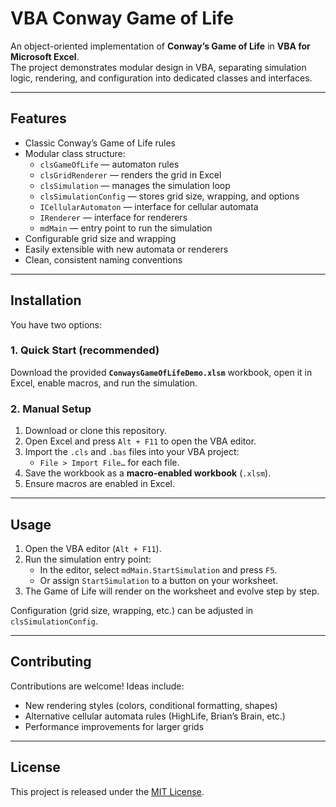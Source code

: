 # VBA Conway Game of Life

An object-oriented implementation of **Conway’s Game of Life** in **VBA for Microsoft Excel**.  
The project demonstrates modular design in VBA, separating simulation logic, rendering, and configuration into dedicated classes and interfaces.

---

## Features
- Classic Conway’s Game of Life rules  
- Modular class structure:
  - `clsGameOfLife` — automaton rules
  - `clsGridRenderer` — renders the grid in Excel
  - `clsSimulation` — manages the simulation loop
  - `clsSimulationConfig` — stores grid size, wrapping, and options
  - `ICellularAutomaton` — interface for cellular automata
  - `IRenderer` — interface for renderers
  - `mdMain` — entry point to run the simulation
- Configurable grid size and wrapping  
- Easily extensible with new automata or renderers  
- Clean, consistent naming conventions  

---

## Installation

You have two options:

### 1. Quick Start (recommended)
Download the provided **`ConwaysGameOfLifeDemo.xlsm`** workbook, open it in Excel, enable macros, and run the simulation.

### 2. Manual Setup
1. Download or clone this repository.  
2. Open Excel and press `Alt + F11` to open the VBA editor.  
3. Import the `.cls` and `.bas` files into your VBA project:  
   - `File > Import File…` for each file.  
4. Save the workbook as a **macro-enabled workbook** (`.xlsm`).  
5. Ensure macros are enabled in Excel.  

---

## Usage
1. Open the VBA editor (`Alt + F11`).  
2. Run the simulation entry point:  
   - In the editor, select `mdMain.StartSimulation` and press `F5`.  
   - Or assign `StartSimulation` to a button on your worksheet.  
3. The Game of Life will render on the worksheet and evolve step by step.  

Configuration (grid size, wrapping, etc.) can be adjusted in `clsSimulationConfig`.

---

## Contributing
Contributions are welcome! Ideas include:
- New rendering styles (colors, conditional formatting, shapes)  
- Alternative cellular automata rules (HighLife, Brian’s Brain, etc.)  
- Performance improvements for larger grids  

---

## License
This project is released under the [MIT License](LICENSE).
